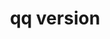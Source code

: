---
category: version
command: version
keywords: qq, qq_cli, version
optional_options: []
permalink: /qq-cli-command-guide/version/version.html
positional_options: []
sidebar: qq_cli_command_reference_sidebar
summary: This section explains how to use the <code>qq version</code> command.
synopsis: Print version information
title: qq version
usage: qq version [-h]
zendesk_source: qq CLI Command Guide

---